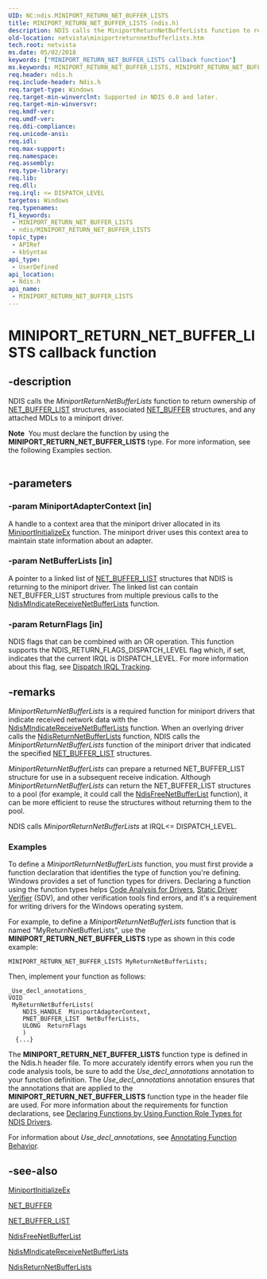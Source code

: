 ```yaml
---
UID: NC:ndis.MINIPORT_RETURN_NET_BUFFER_LISTS
title: MINIPORT_RETURN_NET_BUFFER_LISTS (ndis.h)
description: NDIS calls the MiniportReturnNetBufferLists function to return ownership of NET_BUFFER_LIST structures, associated NET_BUFFER structures, and any attached MDLs to a miniport driver.
old-location: netvista\miniportreturnnetbufferlists.htm
tech.root: netvista
ms.date: 05/02/2018
keywords: ["MINIPORT_RETURN_NET_BUFFER_LISTS callback function"]
ms.keywords: MINIPORT_RETURN_NET_BUFFER_LISTS, MINIPORT_RETURN_NET_BUFFER_LISTS callback, MiniportReturnNetBufferLists, MiniportReturnNetBufferLists callback function [Network Drivers Starting with Windows Vista], ndis/MiniportReturnNetBufferLists, ndis_sendrcv_ref_dfe745f1-643d-4834-827c-687aa6404cf2.xml, netvista.miniportreturnnetbufferlists
req.header: ndis.h
req.include-header: Ndis.h
req.target-type: Windows
req.target-min-winverclnt: Supported in NDIS 6.0 and later.
req.target-min-winversvr: 
req.kmdf-ver: 
req.umdf-ver: 
req.ddi-compliance: 
req.unicode-ansi: 
req.idl: 
req.max-support: 
req.namespace: 
req.assembly: 
req.type-library: 
req.lib: 
req.dll: 
req.irql: <= DISPATCH_LEVEL
targetos: Windows
req.typenames: 
f1_keywords:
 - MINIPORT_RETURN_NET_BUFFER_LISTS
 - ndis/MINIPORT_RETURN_NET_BUFFER_LISTS
topic_type:
 - APIRef
 - kbSyntax
api_type:
 - UserDefined
api_location:
 - Ndis.h
api_name:
 - MINIPORT_RETURN_NET_BUFFER_LISTS
---
```


# MINIPORT_RETURN_NET_BUFFER_LISTS callback function


## -description

NDIS calls the 
   <i>MiniportReturnNetBufferLists</i> function to return ownership of 
   <a href="/windows-hardware/drivers/ddi/nbl/ns-nbl-net_buffer_list">NET_BUFFER_LIST</a> structures, associated 
   <a href="/windows-hardware/drivers/ddi/nbl/ns-nbl-net_buffer">NET_BUFFER</a> structures, and any attached MDLs to a
   miniport driver.
<div class="alert"><b>Note</b>  You must declare the function by using the <b>MINIPORT_RETURN_NET_BUFFER_LISTS</b> type.
   For more information, see the following Examples section.</div><div> </div>

## -parameters

### -param MiniportAdapterContext [in]


A handle to a context area that the miniport driver allocated in its 
     <a href="/windows-hardware/drivers/ddi/ndis/nc-ndis-miniport_initialize">MiniportInitializeEx</a> function.
     The miniport driver uses this context area to maintain state information about an adapter.

### -param NetBufferLists [in]


A pointer to a linked list of 
     <a href="/windows-hardware/drivers/ddi/nbl/ns-nbl-net_buffer_list">NET_BUFFER_LIST</a> structures that NDIS is
     returning to the miniport driver. The linked list can contain NET_BUFFER_LIST structures from multiple
     previous calls to the 
     <a href="/windows-hardware/drivers/ddi/ndis/nf-ndis-ndismindicatereceivenetbufferlists">
     NdisMIndicateReceiveNetBufferLists</a> function.

### -param ReturnFlags [in]


NDIS flags that can be combined with an OR operation. This function supports the NDIS_RETURN_FLAGS_DISPATCH_LEVEL flag which, if set, indicates that the
     current IRQL is DISPATCH_LEVEL. For more information about this flag, see 
     <a href="/windows-hardware/drivers/network/dispatch-irql-tracking">Dispatch IRQL Tracking</a>.

## -remarks

<i>MiniportReturnNetBufferLists</i> is a required function for miniport drivers that indicate received
    network data with the 
    <a href="/windows-hardware/drivers/ddi/ndis/nf-ndis-ndismindicatereceivenetbufferlists">
    NdisMIndicateReceiveNetBufferLists</a> function. When an overlying driver calls the 
    <a href="/windows-hardware/drivers/ddi/ndis/nf-ndis-ndisreturnnetbufferlists">
    NdisReturnNetBufferLists</a> function, NDIS calls the 
    <i>MiniportReturnNetBufferLists</i> function of the miniport driver that indicated the specified 
    <a href="/windows-hardware/drivers/ddi/nbl/ns-nbl-net_buffer_list">NET_BUFFER_LIST</a> structures.

<i>MiniportReturnNetBufferLists</i> can prepare a returned NET_BUFFER_LIST structure for use in a
    subsequent receive indication. Although 
    <i>MiniportReturnNetBufferLists</i> can return the NET_BUFFER_LIST structures to a pool (for example, it
    could call the 
    <a href="/windows-hardware/drivers/ddi/ndis/nf-ndis-ndisfreenetbufferlist">NdisFreeNetBufferList</a> function), it
    can be more efficient to reuse the structures without returning them to the pool.

NDIS calls 
    <i>MiniportReturnNetBufferLists</i> at IRQL<= DISPATCH_LEVEL.

<h3><a id="Examples"></a><a id="examples"></a><a id="EXAMPLES"></a>Examples</h3>
To define a <i>MiniportReturnNetBufferLists</i> function, you must first provide a function declaration that identifies the type of function you're defining. Windows provides a set of function types for drivers. Declaring a function using the function types helps <a href="/windows-hardware/drivers/devtest/code-analysis-for-drivers">Code Analysis for Drivers</a>, <a href="/windows-hardware/drivers/devtest/static-driver-verifier">Static Driver Verifier</a> (SDV), and other verification tools find errors, and it's a requirement for writing drivers for the Windows operating system.

For example, to define a <i>MiniportReturnNetBufferLists</i> function that is named "MyReturnNetBufferLists", use the <b>MINIPORT_RETURN_NET_BUFFER_LISTS</b> type as shown in this code example:


```
MINIPORT_RETURN_NET_BUFFER_LISTS MyReturnNetBufferLists;
```

Then, implement your function as follows:


```
_Use_decl_annotations_
VOID
 MyReturnNetBufferLists(
    NDIS_HANDLE  MiniportAdapterContext,
    PNET_BUFFER_LIST  NetBufferLists,
    ULONG  ReturnFlags
    )
  {...}
```

The <b>MINIPORT_RETURN_NET_BUFFER_LISTS</b> function type is defined in the Ndis.h header file. To more accurately identify errors when you run the code analysis tools, be sure to add the _Use_decl_annotations_ annotation to your function definition.  The _Use_decl_annotations_ annotation ensures that the annotations that are applied to the <b>MINIPORT_RETURN_NET_BUFFER_LISTS</b> function type in the header file are used.  For more information about the requirements for function declarations, see <a href="/windows-hardware/drivers/devtest/declaring-functions-by-using-function-role-types-for-ndis-drivers">Declaring Functions by Using Function Role Types for NDIS Drivers</a>.

For information about  _Use_decl_annotations_, see <a href="/visualstudio/code-quality/annotating-function-behavior">Annotating Function Behavior</a>.

## -see-also

<a href="/windows-hardware/drivers/ddi/ndis/nc-ndis-miniport_initialize">MiniportInitializeEx</a>



<a href="/windows-hardware/drivers/ddi/nbl/ns-nbl-net_buffer">NET_BUFFER</a>



<a href="/windows-hardware/drivers/ddi/nbl/ns-nbl-net_buffer_list">NET_BUFFER_LIST</a>



<a href="/windows-hardware/drivers/ddi/ndis/nf-ndis-ndisfreenetbufferlist">NdisFreeNetBufferList</a>



<a href="/windows-hardware/drivers/ddi/ndis/nf-ndis-ndismindicatereceivenetbufferlists">
   NdisMIndicateReceiveNetBufferLists</a>



<a href="/windows-hardware/drivers/ddi/ndis/nf-ndis-ndisreturnnetbufferlists">NdisReturnNetBufferLists</a>


